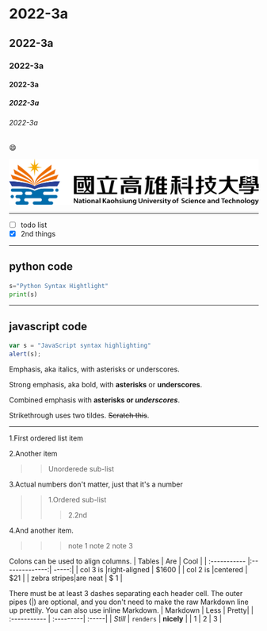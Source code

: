 # 2022-3a
## 2022-3a
### 2022-3a
#### 2022-3a
##### 2022-3a
###### 2022-3a
😄

![nkust.png](nkust.png "nkust")
***
- [ ] todo list
- [x] 2nd things
***

python code
---
```python
s="Python Syntax Hightlight"
print(s)
```
***

javascript code
---
```javascript
var s = "JavaScript syntax highlighting"
alert(s);
```

Emphasis, aka italics, with asterisks or underscores.

Strong emphasis, aka bold, with **asterisks** or **underscores**.

Combined emphasis with **asterisks or *underscores***.

Strikethrough uses two tildes. ~~Scratch this~~.
***
1.First ordered list item
 
2.Another item
>>Unorderede sub-list

3.Actual numbers don't matter, just that it's a number
>>1.Ordered sub-list
>>>2.2nd

4.And another item.
>>>note 1
>>>note 2
>>>note 3

Colons can be used to align columns.
| Tables       | Are            | Cool  |
| :----------- |:--------------:| -----:|
| col 3 is     |right-aligned   | $1600 |
| col 2 is     |centered        |   $21 |
| zebra stripes|are neat        |   $ 1 |

There must be at least 3 dashes separating each header cell. The outer pipes (|) are optional, and you don't need to make the raw Markdown line up prettily. You can also use inline Markdown.
| Markdown     | Less      | Pretty|
| :----------- | :---------| :-----|
| *Still*      | `renders`  | **nicely** |
| 1            | 2         | 3     |
